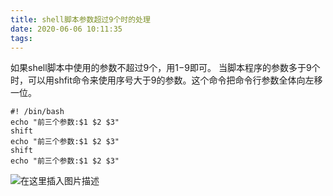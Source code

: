 ```yaml
---
title: shell脚本参数超过9个时的处理
date: 2020-06-06 10:11:35
tags:
---
```

如果shell脚本中使用的参数不超过9个，用$1-$9即可。
当脚本程序的参数多于9个时，可以用shfit命令来使用序号大于9的参数。这个命令把命令行参数全体向左移一位。
```shell
#! /bin/bash
echo "前三个参数:$1 $2 $3"
shift
echo "前三个参数:$1 $2 $3"
shift
echo "前三个参数:$1 $2 $3"
```
![在这里插入图片描述](https://img-blog.csdnimg.cn/20200606100930534.png)